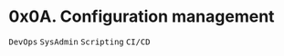 # 0x0A. Configuration management
<kbd>DevOps</kbd> <kbd>SysAdmin</kbd> <kbd>Scripting</kbd> <kbd>CI/CD</kbd>
